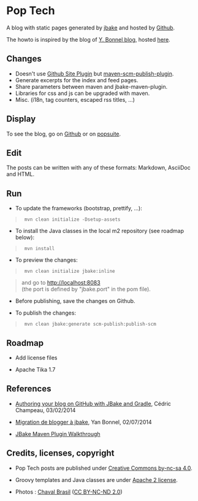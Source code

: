 Pop Tech
========

A blog with static pages generated by [jbake](http://jbake.org) and hosted by [Github](https://github.com/).

The howto is inspired by the blog of [Y. Bonnel blog](http://www.ybonnel.fr/), hosted [here](https://github.com/ybonnel/blog).

Changes
----

* Doesn't use [Github Site Plugin](http://github.com/github/maven-plugins) but [maven-scm-publish-plugin](http://maven.apache.org/plugins/maven-scm-publish-plugin/).
* Generate excerpts for the index and feed pages. 
* Share parameters between maven and jbake-maven-plugin.
* Libraries for css and js can be upgraded with maven.
* Misc. (i18n, tag counters, escaped rss titles, ...)

Display
----

To see the blog, go on [Github](http://atao60.github.io/pop-tech) or on [popsuite](http://www.popsuite.net).

Edit
-----

The posts can be written with any of these formats: Markdown, AsciiDoc and HTML.

Run
------

* To update the frameworks (bootstrap, prettify, ...):

>      mvn clean initialize -Dsetup-assets   
      
* To install the Java classes in the local m2 repository (see roadmap below):

>      mvn install        

* To preview the changes:

>      mvn clean initialize jbake:inline

>    and go to [http://localhost:8083](http://localhost:8083)  
    (the port is defined by "jbake.port" in the pom file).
      
* Before publishing, save the changes on Github.   

* To publish the changes:
	  
>      mvn clean jbake:generate scm-publish:publish-scm
	  
Roadmap
------

* Add license files

* Apache Tika 1.7
	  
References
------	  

* [Authoring your blog on GitHub with JBake and Gradle](http://melix.github.io/blog/2014/02/hosting-jbake-github.html), Cédric Champeau, 03/02/2014 
  
* [Migration de blogger à jbake](http://www.ybonnel.fr/2014/07/migrate-blogger-to-jbake.html), Yan Bonnel, 02/07/2014

* [JBake Maven Plugin Walkthrough](http://docs.ingenieux.com.br/project/jbake/walkthrough.html)	  
	  
Credits, licenses, copyright
------

* Pop Tech posts are published under [Creative Commons by-nc-sa 4.0](http://creativecommons.org/licenses/by-nc-sa/4.0/).

* Groovy templates and Java classes are under [Apache 2 license](http://www.apache.org/licenses/LICENSE-2.0).

* Photos : [Chaval Brasil](https://www.flickr.com/photos/chavals/) ([CC BY-NC-ND 2.0](https://creativecommons.org/licenses/by-nc-nd/2.0/))
